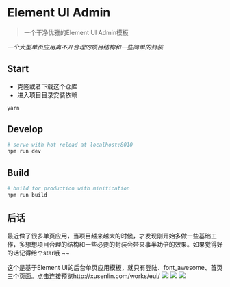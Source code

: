# Element UI Admin

> 一个干净优雅的Element UI Admin模板

*一个大型单页应用离不开合理的项目结构和一些简单的封装*


## Start

 - 克隆或者下载这个仓库
 - 进入项目目录安装依赖

``` bash
yarn
```

## Develop

``` bash
# serve with hot reload at localhost:8010
npm run dev
```

## Build

``` bash
# build for production with minification
npm run build
```

## 后话

最近做了很多单页应用，当项目越来越大的时候，才发现刚开始多做一些基础工作，多想想项目合理的结构和一些必要的封装会带来事半功倍的效果。如果觉得好的话记得给个star哦 ~~

这个是基于Element UI的后台单页应用模板，就只有登陆、font_awesome、首页三个页面。点击连接预览http://xusenlin.com/works/eui/
![](http://xusenlin.com/usr/uploads/2017/11/1994564783.png)
![](http://xusenlin.com/usr/uploads/2018/06/1194152729.png)
![](http://xusenlin.com/usr/uploads/2018/03/3799135184.png)

